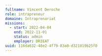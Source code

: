 ```yaml
---
fullname: Vincent Deroche
role: intrapreneur
domaine: Intraprenariat
missions:
  - start: 2022-04-04
    end: 2022-11-01
    status: admin
    employer: DRIEAT
uuid: 116da632-48e2-4f79-83a0-d321019b25f0
---
```

